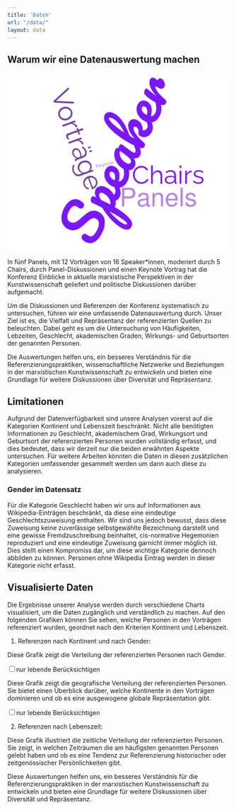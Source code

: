 ```yaml
---
title: 'Daten'
url: "/data/"
layout: data
---
```

## Warum wir eine Datenauswertung machen

![](/images/wordcloud.png)

In fünf Panels, mit 12 Vorträgen von 16 Speaker*innen, moderiert durch 5 Chairs, durch Panel-Diskussionen und einen Keynote Vortrag hat die Konferenz Einblicke in aktuelle marxistische Perspektiven in der Kunstwissenschaft geliefert und politische Diskussionen darüber aufgemacht.

Um die Diskussionen und Referenzen der Konferenz systematisch zu untersuchen, führen wir eine umfassende Datenauswertung durch. Unser Ziel ist es, die Vielfalt und Repräsentanz der referenzierten Quellen zu beleuchten. Dabei geht es um die Untersuchung von Häufigkeiten, Lebzeiten, Geschlecht, akademischen Graden, Wirkungs- und Geburtsorten der genannten Personen. 

Die Auswertungen helfen uns, ein besseres Verständnis für die Referenzierungspraktiken, wissenschaftliche Netzwerke und Beziehungen in der marxistischen Kunstwissenschaft zu entwickeln und bieten eine Grundlage für weitere Diskussionen über Diversität und Repräsentanz.

## Limitationen

Aufgrund der Datenverfügbarkeit sind unsere Analysen vorerst auf die Kategorien Kontinent und Lebenszeit beschränkt. Nicht alle benötigten Informationen zu Geschlecht, akademischem Grad, Wirkungsort und Geburtsort der referenzierten Personen wurden vollständig erfasst, und dies bedeutet, dass wir derzeit nur die beiden erwähnten Aspekte untersuchen. Für weitere Arbeiten könnten die Daten in diesen zusätzlichen Kategorien umfassender gesammelt werden um dann auch diese zu analysieren.

### Gender im Datensatz

Für die Kategorie Geschlecht haben wir uns auf Informationen aus Wikipedia-Einträgen beschränkt, da diese eine eindeutige Geschlechtszuweisung enthalten. Wir sind uns jedoch bewusst, dass diese Zuweisung keine zuverlässige selbstgewählte Bezeichnung darstellt und eine gewisse Fremdzuschreibung beinhaltet, cis-normative Hegemonien reproduziert und eine eindeutige Zuweisung garnicht immer möglich ist. Dies stellt einen Kompromiss dar, um diese wichtige Kategorie dennoch abbilden zu können. Personen ohne Wikipedia Eintrag werden in dieser Kategorie nicht erfasst. 

## Visualisierte Daten

Die Ergebnisse unserer Analyse werden durch verschiedene Charts visualisiert, um die Daten zugänglich und verständlich zu machen. Auf den folgenden Grafiken können Sie sehen, welche Personen in den Vorträgen referenziert wurden, geordnet nach den Kriterien Kontinent und Lebenszeit.

1. Referenzen nach Kontinent und nach Gender:

Diese Grafik zeigt die Verteilung der referenzierten Personen nach Gender.

<!-- Create a div where the graph will take place -->
<input type="checkbox" id="cbAliveOnly_gender" onClick='parseData("gender")'>nur lebende Berücksichtigen</input>
<div id="piedata_gender"></div>

Diese Grafik zeigt die geografische Verteilung der referenzierten Personen. Sie bietet einen Überblick darüber, welche Kontinente in den Vorträgen dominieren und ob es eine ausgewogene globale Repräsentation gibt.

<input type="checkbox" id="cbAliveOnly_POB" onClick='parseData("POB")'>nur lebende Berücksichtigen</input>
<div id="piedata_POB"></div>

2. Referenzen nach Lebenszeit:

Diese Grafik illustriert die zeitliche Verteilung der referenzierten Personen. Sie zeigt, in welchen Zeiträumen die am häufigsten genannten Personen gelebt haben und ob es eine Tendenz zur Referenzierung historischer oder zeitgenössischer Persönlichkeiten gibt.

Diese Auswertungen helfen uns, ein besseres Verständnis für die Referenzierungspraktiken in der marxistischen Kunstwissenschaft zu entwickeln und bieten eine Grundlage für weitere Diskussionen über Diversität und Repräsentanz.

<div id="histdata"></div>

